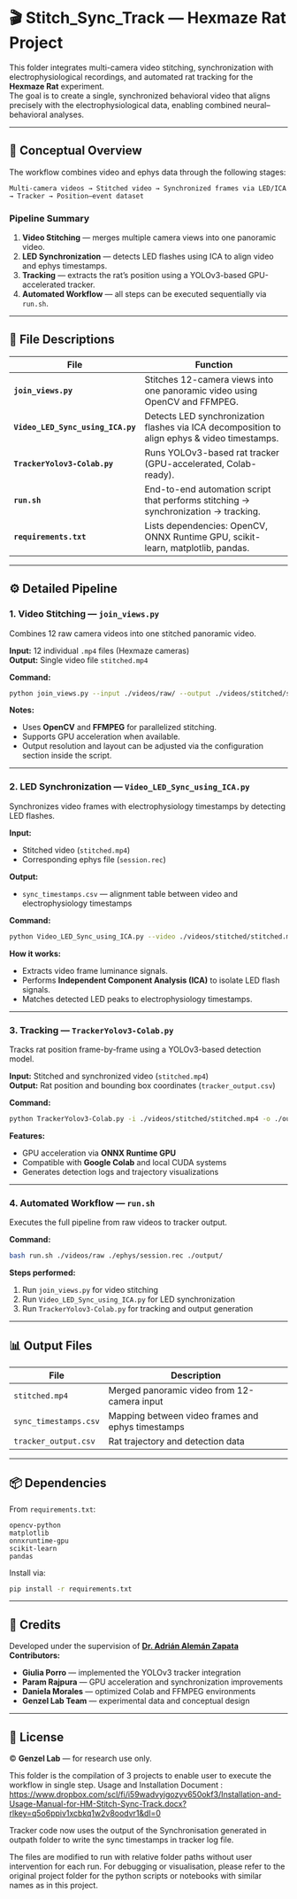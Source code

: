 # 🎬 Stitch_Sync_Track — Hexmaze Rat Project

This folder integrates multi-camera video stitching, synchronization with electrophysiological recordings, and automated rat tracking for the **Hexmaze Rat** experiment.  
The goal is to create a single, synchronized behavioral video that aligns precisely with the electrophysiological data, enabling combined neural–behavioral analyses.

---

## 🧠 Conceptual Overview

The workflow combines video and ephys data through the following stages:

```
Multi-camera videos → Stitched video → Synchronized frames via LED/ICA → Tracker → Position–event dataset
```

### Pipeline Summary

1. **Video Stitching** — merges multiple camera views into one panoramic video.  
2. **LED Synchronization** — detects LED flashes using ICA to align video and ephys timestamps.  
3. **Tracking** — extracts the rat’s position using a YOLOv3-based GPU-accelerated tracker.  
4. **Automated Workflow** — all steps can be executed sequentially via `run.sh`.

---

## 📁 File Descriptions

| File | Function |
|------|-----------|
| **`join_views.py`** | Stitches 12-camera views into one panoramic video using OpenCV and FFMPEG. |
| **`Video_LED_Sync_using_ICA.py`** | Detects LED synchronization flashes via ICA decomposition to align ephys & video timestamps. |
| **`TrackerYolov3-Colab.py`** | Runs YOLOv3-based rat tracker (GPU-accelerated, Colab-ready). |
| **`run.sh`** | End-to-end automation script that performs stitching → synchronization → tracking. |
| **`requirements.txt`** | Lists dependencies: OpenCV, ONNX Runtime GPU, scikit-learn, matplotlib, pandas. |

---

## ⚙️ Detailed Pipeline

### 1. Video Stitching — `join_views.py`
Combines 12 raw camera videos into one stitched panoramic video.

**Input:** 12 individual `.mp4` files (Hexmaze cameras)  
**Output:** Single video file `stitched.mp4`  

**Command:**
```bash
python join_views.py --input ./videos/raw/ --output ./videos/stitched/stitched.mp4
```

**Notes:**
- Uses **OpenCV** and **FFMPEG** for parallelized stitching.  
- Supports GPU acceleration when available.  
- Output resolution and layout can be adjusted via the configuration section inside the script.

---

### 2. LED Synchronization — `Video_LED_Sync_using_ICA.py`
Synchronizes video frames with electrophysiology timestamps by detecting LED flashes.

**Input:**  
- Stitched video (`stitched.mp4`)  
- Corresponding ephys file (`session.rec`)

**Output:**  
- `sync_timestamps.csv` — alignment table between video and electrophysiology timestamps

**Command:**
```bash
python Video_LED_Sync_using_ICA.py --video ./videos/stitched/stitched.mp4 --ephys ./ephys/session.rec
```

**How it works:**
- Extracts video frame luminance signals.  
- Performs **Independent Component Analysis (ICA)** to isolate LED flash signals.  
- Matches detected LED peaks to electrophysiology timestamps.

---

### 3. Tracking — `TrackerYolov3-Colab.py`
Tracks rat position frame-by-frame using a YOLOv3-based detection model.

**Input:** Stitched and synchronized video (`stitched.mp4`)  
**Output:** Rat position and bounding box coordinates (`tracker_output.csv`)

**Command:**
```bash
python TrackerYolov3-Colab.py -i ./videos/stitched/stitched.mp4 -o ./output/
```

**Features:**
- GPU acceleration via **ONNX Runtime GPU**  
- Compatible with **Google Colab** and local CUDA systems  
- Generates detection logs and trajectory visualizations

---

### 4. Automated Workflow — `run.sh`
Executes the full pipeline from raw videos to tracker output.

**Command:**
```bash
bash run.sh ./videos/raw ./ephys/session.rec ./output/
```

**Steps performed:**
1. Run `join_views.py` for video stitching  
2. Run `Video_LED_Sync_using_ICA.py` for LED synchronization  
3. Run `TrackerYolov3-Colab.py` for tracking and output generation

---

## 📊 Output Files

| File | Description |
|------|--------------|
| `stitched.mp4` | Merged panoramic video from 12-camera input |
| `sync_timestamps.csv` | Mapping between video frames and ephys timestamps |
| `tracker_output.csv` | Rat trajectory and detection data |

---

## 📦 Dependencies

From `requirements.txt`:

```
opencv-python
matplotlib
onnxruntime-gpu
scikit-learn
pandas
```

Install via:
```bash
pip install -r requirements.txt
```

---

## 👥 Credits

Developed under the supervision of **[Dr. Adrián Alemán Zapata](https://github.com/Aleman-Z)**  
**Contributors:**
- **Giulia Porro** — implemented the YOLOv3 tracker integration  
- **Param Rajpura** — GPU acceleration and synchronization improvements  
- **Daniela Morales** — optimized Colab and FFMPEG environments  
- **Genzel Lab Team** — experimental data and conceptual design  

---

## 🧾 License

© **Genzel Lab** — for research use only.  


This folder is the compilation of 3 projects to enable user to execute the workflow in single step.
Usage and Installation Document : https://www.dropbox.com/scl/fi/i59wadvyigozyv650okf3/Installation-and-Usage-Manual-for-HM-Stitch-Sync-Track.docx?rlkey=q5o6ppiv1xcbkq1w2v8oodvr1&dl=0

Tracker code now uses the output of the Synchronisation generated in outpath folder to write the sync timestamps in tracker log file.

The files are modified to run with relative folder paths without user intervention for each run. For debugging or visualisation, please refer to the original project folder for the python scripts or notebooks with similar names as in this project.
